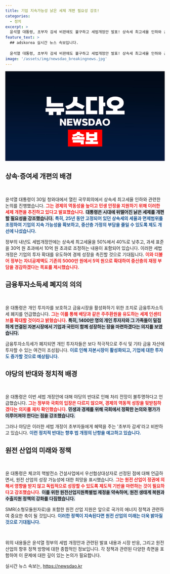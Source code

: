 ```yaml
---
title: 기업 지속가능성 낡은 세제 개편 필요성 강조!
categories:
  - 정치
excerpt: >
  윤석열 대통령, 초부자 감세 비판에도 불구하고 세법개정안 발표! 상속세 최고세율 인하와 금융투자소득세 폐지를 통해 경제 활성화에 박차를 가하며, 민생 지원을 강조했습니다. 야당의 반발 속에서도 국회와의 협의 의지를 밝힌 그의 결정, 과연 어떻게 진척될까요?
feature_text: >
  ## adskorea 실시간 뉴스 속보입니다.

  윤석열 대통령, 초부자 감세 비판에도 불구하고 세법개정안 발표! 상속세 최고세율 인하와 금융투자소득세 폐지를 통해 경제 활성화에 박차를 가하며, 민생 지원을 강조했습니다. 야당의 반발 속에서도 국회와의 협의 의지를 밝힌 그의 결정, 과연 어떻게 진척될까요?
image: '/assets/img/newsdao_breakingnews.jpg'
---
```


<p><img src="/assets/img/newsdao_breakingnews.jpg" alt="adskorea 속보" /></p>

<h2 data-ke-size="size26">상속·증여세 개편의 배경</h2>

<p data-ke-size="size16">&nbsp;</p>  

<p>윤석열 대통령이 30일 청와대에서 열린 국무회의에서 상속세 최고세율 인하와 관련한 논의를 진행했습니다. <b><span style="color: #ee2323;">그는 경제의 역동성을 높이고 민생 안정을 지원하기 위해 이러한 세제 개편을 추진하고 있다고 발표했습니다.</span></b> <b><span style="background-color: #21538527;">대통령은 시대에 뒤떨어진 낡은 세제를 개편할 필요성을 강조했습니다.</span></b> <b><span style="color: #1a5490;">특히, 25년 동안 고정되어 있던 상속세의 세율과 면제범위를 조정하여 기업의 지속 가능성을 확보하고, 중산층 가정의 부담을 줄일 수 있도록 제도 개선에 나섰습니다.</span></b></p>

<p>정부의 내년도 세법개정안에는 상속세 최고세율을 50%에서 40%로 낮추고, 과세 표준을 30억 원 초과에서 10억 원 초과로 조정하는 내용이 포함되어 있습니다. 이러한 세법 개정은 기업의 투자 확대를 유도하여 경제 성장을 촉진할 것으로 기대됩니다. <b><span style="color: #ee2323;">이와 더불어 정부는 자녀공제액도 기존의 5000만 원에서 5억 원으로 확대하여 중산층의 재정 부담을 경감하겠다는 목표를 제시했습니다.</span></b> </p>

<h2 data-ke-size="size26">금융투자소득세 폐지의 의의</h2>

<p data-ke-size="size16">&nbsp;</p>  

<p>윤 대통령은 개인 투자자를 보호하고 금융시장을 활성화하기 위한 조치로 금융투자소득세 폐지를 언급했습니다. <b><span style="color: #ee2323;">그는 이를 통해 배당과 같은 주주환원을 유도하는 세제 인센티브를 확대할 것이라고 밝혔습니다.</span></b> <b><span style="background-color: #21538527;">특히, 1400만 명의 개인 투자자와 그 가족들이 밀접하게 연결된 자본시장에서 기업과 국민이 함께 성장하는 장을 마련하겠다는 의지를 보였습니다.</span></b> </p>

<p>금융투자소득세가 폐지되면 개인 투자자들은 보다 적극적으로 주식 및 기타 금융 자산에 투자할 수 있는 여건이 조성됩니다. <b><span style="color: #1a5490;">이로 인해 자본시장이 활성화되고, 기업에 대한 투자도 증가할 것으로 예상됩니다.</span></b></p>

<h2 data-ke-size="size26">야당의 반대와 정치적 배경</h2>

<p data-ke-size="size16">&nbsp;</p>  

<p>윤 대통령은 이번 세법 개정안에 대해 야당의 반대로 인해 처리 전망이 불투명하다고 언급했습니다. <b><span style="color: #ee2323;">그는 정부와 국회의 입장은 다르지 않으며, 경제의 역동적 성장을 뒷받침하겠다는 의지를 재차 확인했습니다.</span></b> <b><span style="background-color: #21538527;">민생과 경제를 위해 국회에서 정확한 논의와 평가가 이루어져야 한다는 점을 강조했습니다.</span></b></p>

<p>그러나 야당은 이러한 세법 개정이 초부자들에게 혜택을 주는 '초부자 감세'라고 비판하고 있습니다. <b><span style="color: #1a5490;">이런 정치적 반대는 향후 법 개정의 난항을 예고하고 있습니다.</span></b> </p>

<h2 data-ke-size="size26">원전 산업의 미래와 정책</h2>

<p data-ke-size="size16">&nbsp;</p>  

<p>윤 대통령은 체코의 핵발전소 건설사업에서 우선협상대상자로 선정된 점에 대해 언급하면서, 원전 산업의 성장 가능성에 대한 희망을 표시했습니다. <b><span style="color: #ee2323;">그는 원전 산업이 정권에 의해서 영향을 받지 않고 독립적으로 성장할 수 있도록 제도적 기반을 마련하는 것이 필요하다고 강조했습니다.</span></b> <b><span style="background-color: #21538527;">이를 위한 원전산업지원특별법 제정을 약속하며, 원전 생태계 복원과 수출지원 정책의 강화를 다짐했습니다.</span></b> </p>

<p>SMR(소형모듈원자로)을 포함한 원전 산업 지원은 앞으로 국가의 에너지 정책과 관련하여 중요한 축이 될 것입니다. <b><span style="color: #1a5490;">이러한 정책이 지속된다면 원전 산업의 미래는 더욱 밝아질 것으로 기대됩니다.</span></b></p>

<p data-ke-size="size16">&nbsp;</p>  

<p>위의 내용들은 윤석열 정부의 세법 개정안과 관련된 발표 내용과 시장 반응, 그리고 원전 산업의 향후 정책 방향에 대한 종합적인 정보입니다. 각 정책과 관련된 다양한 측면을 포함하여 이 문제에 대한 깊이 있는 논의가 필요합니다.</p>
실시간 뉴스 속보는, <a href="https://newsdao.kr" rel="dofollow">https://newsdao.kr</a>


